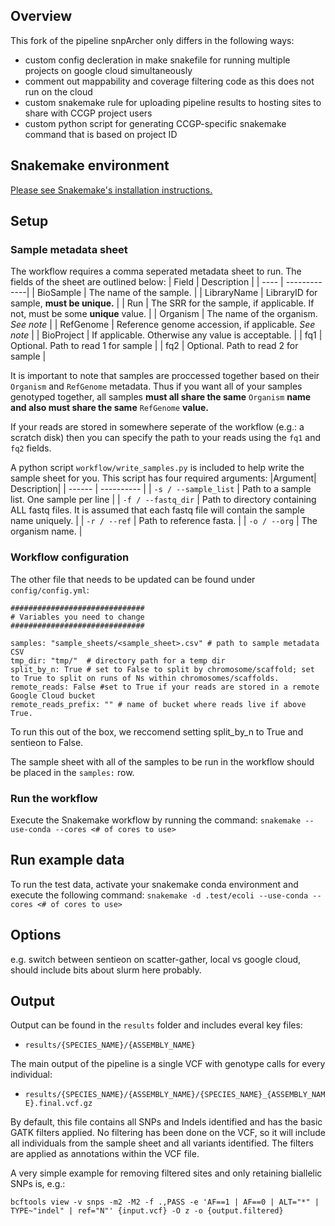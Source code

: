 ## Overview

This fork of the pipeline snpArcher only differs in the following ways:

* custom config decleration in make snakefile for running multiple projects on google cloud simultaneously 
* comment out mappability and coverage filtering code as this does not run on the cloud
* custom snakemake rule for uploading pipeline results to hosting sites to share with CCGP project users
* custom python script for generating CCGP-specific snakemake command that is based on project ID

## Snakemake environment

[Please see Snakemake's installation instructions.](https://snakemake.readthedocs.io/en/stable/getting_started/installation.html#installation)

## Setup

### Sample metadata sheet

The workflow requires a comma seperated metadata sheet to run. The fields of the sheet are outlined below:
| Field | Description |
| ---- | -------------|
| BioSample | The name of the sample. |
| LibraryName | LibraryID for sample, **must be unique.** |
| Run | The SRR for the sample, if applicable. If not, must be some **unique** value. |
| Organism | The name of the organism. _See note_ |
| RefGenome | Reference genome accession, if applicable. _See note_ |
| BioProject | If applicable. Otherwise any value is acceptable. |
| fq1 | Optional. Path to read 1 for sample |
| fq2 | Optional. Path to read 2 for sample |

It is important to note that samples are proccessed together based on their `Organism` and `RefGenome` metadata. Thus if you want all of your samples genotyped together, all samples **must all share the same** `Organism` **name and also must share the same** `RefGenome` **value.**

If your reads are stored in somewhere seperate of the workflow (e.g.: a scratch disk) then you can specify the path to your reads using the `fq1` and `fq2` fields.

A python script `workflow/write_samples.py` is included to help write the sample sheet for you. This script has four required arguments:
|Argument| Description|
| ------ | ---------- |
| `-s / --sample_list` | Path to a sample list. One sample per line |
| `-f / --fastq_dir` | Path to directory containing ALL fastq files. It is assumed that each fastq file will contain the sample name uniquely. |
| `-r / --ref` | Path to reference fasta. |
| `-o / --org` | The organism name. |

### Workflow configuration

The other file that needs to be updated can be found under `config/config.yml`:

```
##############################
# Variables you need to change
##############################

samples: "sample_sheets/<sample_sheet>.csv" # path to sample metadata CSV
tmp_dir: "tmp/"  # directory path for a temp dir
split_by_n: True # set to False to split by chromosome/scaffold; set to True to split on runs of Ns within chromosomes/scaffolds.
remote_reads: False #set to True if your reads are stored in a remote Google Cloud bucket
remote_reads_prefix: "" # name of bucket where reads live if above True.
```

To run this out of the box, we reccomend setting split_by_n to True and sentieon to False.

The sample sheet with all of the samples to be run in the workflow should be placed in the `samples:` row.

### Run the workflow

Execute the Snakemake workflow by running the command:
`snakemake --use-conda --cores <# of cores to use>`

## Run example data

To run the test data, activate your snakemake conda environment and execute the following command:
`snakemake -d .test/ecoli --use-conda --cores <# of cores to use>`

## Options

e.g. switch between sentieon on scatter-gather, local vs google cloud, should include bits about slurm here probably.

## Output

Output can be found in the `results` folder and includes everal key files:

- `results/{SPECIES_NAME}/{ASSEMBLY_NAME}`

The main output of the pipeline is a single VCF with genotype calls for every individual:

- `results/{SPECIES_NAME}/{ASSEMBLY_NAME}/{SPECIES_NAME}_{ASSEMBLY_NAME}.final.vcf.gz`

By default, this file contains all SNPs and Indels identified and has the basic GATK filters applied. No filtering has been done on the VCF, so it will include all individuals from the sample sheet and all variants identified. The filters are applied as annotations within the VCF file.

A very simple example for removing filtered sites and only retaining biallelic SNPs is, e.g.:

```
bcftools view -v snps -m2 -M2 -f .,PASS -e 'AF==1 | AF==0 | ALT="*" | TYPE~"indel" | ref="N"' {input.vcf} -O z -o {output.filtered}
```
